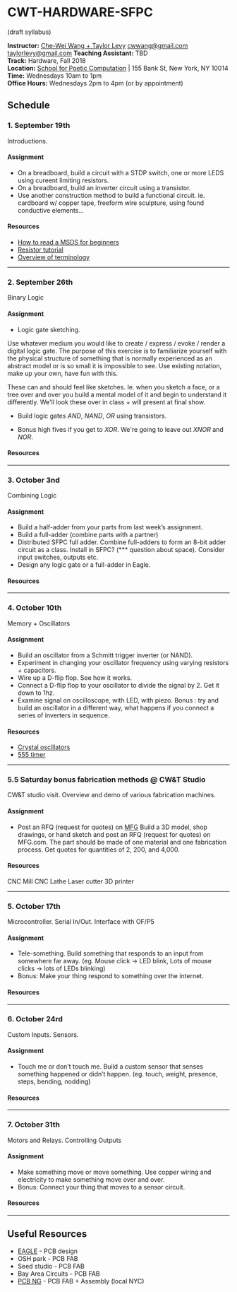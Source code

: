 # CWT-HARDWARE-SFPC

(draft syllabus)

**Instructor:** 
[Che-Wei Wang + Taylor Levy](http://cwandt.com)
[cwwang@gmail.com](mailto:cwwang@gmail.com)
[taylorlevy@gmail.com](mailto:taylorlevy@gmail.com) 
**Teaching Assistant:** TBD  
**Track:** Hardware, Fall 2018  
**Location:** [School for Poetic Computation](http://sfpc.io/) | 155 Bank St, New York, NY 10014  
**Time:** Wednesdays 10am to 1pm  
**Office Hours:** Wednesdays 2pm to 4pm (or by appointment)

## Schedule

### 1. September 19th

Introductions.

#### Assignment  
* On a breadboard, build a circuit with a STDP switch, one or more LEDS using cureent limiting resistors.
* On a breadboard, build an inverter circuit using a transistor.
* Use another construction method to build a functional circuit. ie. cardboard w/ copper tape, freeform wire sculpture, using found conductive elements...

#### Resources
* [How to read a MSDS for beginners](https://justinlavallee.pages.cba.mit.edu/tutorials/how-to-read-SDS/index.html)
* [Resistor tutorial](https://learn.sparkfun.com/tutorials/resistors)
* [Overview of terminology](http://academy.cba.mit.edu/classes/electronics_design/index.html)

---

### 2. September 26th

Binary Logic

#### Assignment 

* Logic gate sketching.

Use whatever medium you would like to create / express / evoke / render a digital logic gate. The purpose of this exercise is to familiarize yourself with the physical structure of something that is normally experienced as an abstract model or is so small it is impossible to see. Use existing notation, make up your own, have fun with this.

These can and should feel like sketches. Ie. when you  sketch a face, or a tree over and over you build a mental model of it and begin to understand it differently. We'll look these over in class + will present at final show.

* Build logic gates *AND*, *NAND*, *OR* using transistors.

* Bonus high fives if you get to *XOR*. We're going to leave out *XNOR* and *NOR*.


#### Resources  


---

### 3. October 3nd

Combining Logic

#### Assignment 

* Build a half-adder from your parts from last week’s assignment.
* Build a full-adder (combine parts with a partner)
* Distributed SFPC full adder. Combine full-adders to form an 8-bit adder circuit as a class. Install in SFPC? (*** question about space). Consider input switches, outputs etc.
* Design any logic gate or a full-adder in Eagle.


#### Resources  


---

### 4. October 10th

Memory + Oscillators

#### Assignment 

* Build an oscillator from a Schmitt trigger inverter (or NAND).
* Experiment in changing your oscillator frequency using varying resistors + capacitors.
* Wire up a D-flip flop. See how it works.
* Connect a D-flip flop to your oscillator to divide the signal by 2. Get it down to 1hz.
* Examine signal on oscilloscope, with LED, with piezo.
Bonus : try and build an oscillator in a different way, what happens if you connect a series of inverters in sequence.


#### Resources  

* [Crystal oscillators](https://www.electronics-tutorials.ws/oscillator/crystal.html)
* [555 timer](https://en.wikipedia.org/wiki/555_timer_IC)

---

### 5.5 Saturday bonus fabrication methods @ CW&T Studio

CW&T studio visit. Overview and demo of various fabrication machines.

#### Assignment 
* Post an RFQ (request for quotes) on [MFG](mfg.com)
Build a 3D model, shop drawings, or hand sketch and post an RFQ (request for quotes) on MFG.com. The part should be made of one material and one fabrication process. Get quotes for quantities of 2, 200, and 4,000.

#### Resources  
CNC Mill
CNC Lathe
Laser cutter
3D printer

---

### 5. October 17th

Microcontroller. Serial In/Out. Interface with OF/P5

#### Assignment 

* Tele-something. Build something that responds to an input from somewhere far away. (eg. Mouse click -> LED blink, Lots of mouse clicks -> lots of LEDs blinking)  
* Bonus: Make your thing respond to something over the internet.


#### Resources  


---

### 6. October 24rd

Custom Inputs. Sensors.

#### Assignment 

* Touch me or don’t touch me. Build a custom sensor that senses something happened or didn’t happen.  (eg. touch, weight, presence, steps, bending, nodding)

#### Resources  


---

### 7. October 31th

Motors and Relays. Controlling Outputs

#### Assignment 

* Make something move or move something. Use copper wiring and electricity to make something move over and over. 
* Bonus: Connect your thing that moves to a sensor circuit.

#### Resources  

---


## Useful Resources
* [EAGLE](https://www.autodesk.com/products/eagle/overview) - PCB design
* OSH park - PCB FAB
* Seed studio - PCB FAB
* Bay Area Circuits - PCB FAB
* [PCB NG](https://www.pcb.ng/) - PCB FAB + Assembly (local NYC)



